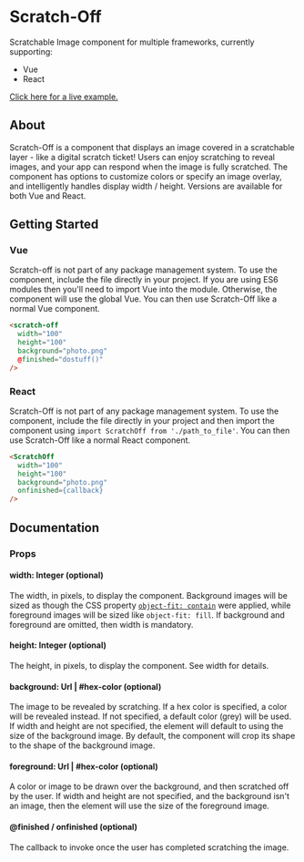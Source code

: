 # Scratch-Off
Scratchable Image component for multiple frameworks, currently supporting:
* Vue
* React

[Click here for a live example.](https://jacobabrennan.github.io/scratch-off/examples/)
## About
Scratch-Off is a component that displays an image covered in a scratchable layer - like a digital scratch ticket! Users can enjoy scratching to reveal images, and your app can respond when the image is fully scratched. The component has options to customize colors or specify an image overlay, and intelligently handles display width / height. Versions are available for both Vue and React.
## Getting Started
### Vue
Scratch-off is not part of any package management system.
To use the component, include the file directly in your project. If you are using ES6 modules then you'll need to import Vue into the module. Otherwise, the component will use the global Vue. You can then use Scratch-Off like a normal Vue component.
```html
<scratch-off
  width="100"
  height="100"
  background="photo.png"
  @finished="dostuff()"
/>
```
### React
Scratch-Off is not part of any package management system.
To use the component, include the file directly in your project and then import the component using ```import ScratchOff from './path_to_file'```. You can then use Scratch-Off like a normal React component.
```html
<ScratchOff
  width="100"
  height="100"
  background="photo.png"
  onfinished={callback}
/>
```

## Documentation
### Props
#### width: Integer (optional)
The width, in pixels, to display the component. Background images will be sized as though the CSS property [```object-fit: contain```](https://developer.mozilla.org/en-US/docs/Web/CSS/object-fit) were applied, while foreground images will be sized like ```object-fit: fill```. If background and foreground are omitted, then width is mandatory.
#### height: Integer (optional)
The height, in pixels, to display the component. See width for details.
#### background: Url | #hex-color (optional)
The image to be revealed by scratching. If a hex color is specified, a color will be revealed instead. If not specified, a default color (grey) will be used. If width and height are not specified, the element will default to using the size of the background image. By default, the component will crop its shape to the shape of the background image.
#### foreground: Url | #hex-color (optional)
A color or image to be drawn over the background, and then scratched off by the user. If width and height are not specified, and the background isn't an image, then the element will use the size of the foreground image.
#### @finished / onfinished (optional)
The callback to invoke once the user has completed scratching the image.
